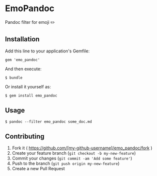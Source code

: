 # EmoPandoc

Pandoc filter for emoji :pencil2:

## Installation

Add this line to your application's Gemfile:

    gem 'emo_pandoc'

And then execute:

    $ bundle

Or install it yourself as:

    $ gem install emo_pandoc

## Usage

    $ pandoc --filter emo_pandoc some_doc.md

## Contributing

1. Fork it ( https://github.com/[my-github-username]/emo_pandoc/fork )
2. Create your feature branch (`git checkout -b my-new-feature`)
3. Commit your changes (`git commit -am 'Add some feature'`)
4. Push to the branch (`git push origin my-new-feature`)
5. Create a new Pull Request
